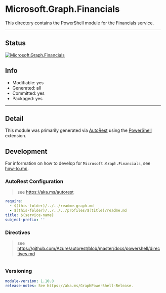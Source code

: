 <!-- region Generated -->
# Microsoft.Graph.Financials
This directory contains the PowerShell module for the Financials service.

---
## Status
[![Microsoft.Graph.Financials](https://img.shields.io/powershellgallery/v/Microsoft.Graph.Financials.svg?style=flat-square&label=Microsoft.Graph.Financials "Microsoft.Graph.Financials")](https://www.powershellgallery.com/packages/Microsoft.Graph.Financials/)

## Info
- Modifiable: yes
- Generated: all
- Committed: yes
- Packaged: yes

---
## Detail
This module was primarily generated via [AutoRest](https://github.com/Azure/autorest) using the [PowerShell](https://github.com/Azure/autorest.powershell) extension.

## Development
For information on how to develop for `Microsoft.Graph.Financials`, see [how-to.md](how-to.md).
<!-- endregion -->

### AutoRest Configuration

> see https://aka.ms/autorest

``` yaml
require:
  - $(this-folder)/../../readme.graph.md
  - $(this-folder)/../../../profiles/$(title)/readme.md
title: $(service-name)
subject-prefix: ''

```

### Directives

> see https://github.com/Azure/autorest/blob/master/docs/powershell/directives.md

``` yaml
```
### Versioning

``` yaml
module-version: 1.10.0
release-notes: See https://aka.ms/GraphPowerShell-Release.
```
